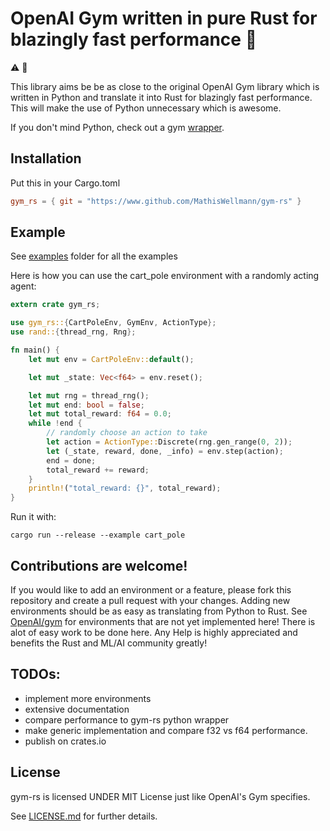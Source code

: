 # OpenAI Gym written in pure Rust for blazingly fast performance :rocket:

:warning: :construction:

This library aims be be as close to the original OpenAI Gym library which is written in Python
and translate it into Rust for blazingly fast performance.
This will make the use of Python unnecessary which is awesome.

If you don't mind Python, check out a gym [wrapper](https://github.com/MrRobb/gym-rs).

## Installation
Put this in your Cargo.toml
```toml
gym_rs = { git = "https://www.github.com/MathisWellmann/gym-rs" }
```

## Example
See [examples](https://github.com/MathisWellmann/gym-rs/tree/master/examples) folder for all the examples

Here is how you can use the cart_pole environment with a randomly acting agent:
```rust
extern crate gym_rs;

use gym_rs::{CartPoleEnv, GymEnv, ActionType};
use rand::{thread_rng, Rng};

fn main() {
    let mut env = CartPoleEnv::default();

    let mut _state: Vec<f64> = env.reset();

    let mut rng = thread_rng();
    let mut end: bool = false;
    let mut total_reward: f64 = 0.0;
    while !end {
        // randomly choose an action to take
        let action = ActionType::Discrete(rng.gen_range(0, 2));
        let (_state, reward, done, _info) = env.step(action);
        end = done;
        total_reward += reward;
    }
    println!("total_reward: {}", total_reward);
}
```
Run it with:
```
cargo run --release --example cart_pole
```

## Contributions are welcome!
If you would like to add an environment or a feature, please fork this repository and create a pull request 
with your changes. Adding new environments should be as easy as translating from Python to Rust. See 
[OpenAI/gym](https://github.com/openai/gym)
for environments that are not yet implemented here! There is alot of easy work to be done here.
Any Help is highly appreciated and benefits the Rust and ML/AI community greatly!

## TODOs:
- implement more environments
- extensive documentation
- compare performance to gym-rs python wrapper
- make generic implementation and compare f32 vs f64 performance.
- publish on crates.io

## License
gym-rs is licensed UNDER MIT License just like OpenAI's Gym specifies.

See [LICENSE.md](https://github.com/MathisWellmann/gym-rs/blob/master/LICENSE.md) for further details.
